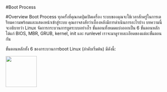 #Boot Process

#Overview Boot Process
ทุกครั้งที่คุณกดปุ่มเปิดเครื่อง ระบบของคุณจะใช้เวลาสักครู่ในการเตรียมความพร้อมและแสดงหน้าเข้าสู่ระบบ คุณอาจสงสัยว่าเบื้องหลังมีการดำเนินการอะไรบ้าง บทความนี้จะอธิบายว่า Linux จัดการกระบวนการบูตระบบอย่างไร ขั้นตอนทั้งหมดแบ่งออกเป็น 6 ขั้นตอนหลัก ได้แก่ BIOS, MBR, GRUB, kernel, init และ runlevel เราจะมาดูรายละเอียดของแต่ละขั้นตอนกัน


ขั้นตอนหลักทั้ง 6 ของกระบวนการboot Linux (ลำดับเริ่มต้น) มีดังนี้:

<img src=""  width="100" height="100">





